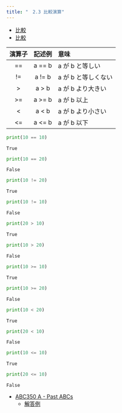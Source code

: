 ```yaml
---
title: "　2.3 比較演算"
---
```


* [比較](https://docs.python.org/ja/3/library/stdtypes.html#comparisons)
* [比較](https://docs.python.org/ja/3/reference/expressions.html#comparisons)

|演算子|記述例|意味|
|:-:|:-:|:--|
|==|a == b|a が b と等しい|
|!=|a != b|a が b と等しくない|
|>|a > b|a が b より大きい|
|>=|a >= b|a が b 以上|
|<|a < b|a が b より小さい|
|<=|a <= b|a が b 以下|

```python:サンプルコード：sample_148.py
print(10 == 10)
```

```text:実行結果
True
```

```python:サンプルコード：sample_149.py
print(10 == 20)
```

```text:実行結果
False
```

```python:サンプルコード：sample_150.py
print(10 != 20)
```

```text:実行結果
True
```

```python:サンプルコード：sample_151.py
print(10 != 10)
```

```text:実行結果
False
```

```python:サンプルコード：sample_152.py
print(20 > 10)
```

```text:実行結果
True
```

```python:サンプルコード：sample_153.py
print(10 > 20)
```

```text:実行結果
False
```

```python:サンプルコード：sample_154.py
print(10 >= 10)
```

```text:実行結果
True
```

```python:サンプルコード：sample_155.py
print(10 >= 20)
```

```text:実行結果
False
```

```python:サンプルコード：sample_156.py
print(10 < 20)
```

```text:実行結果
True
```

```python:サンプルコード：sample_157.py
print(20 < 10)
```

```text:実行結果
False
```

```python:サンプルコード：sample_158.py
print(10 <= 10)
```

```text:実行結果
True
```

```python:サンプルコード：sample_159.py
print(20 <= 10)
```

```text:実行結果
False
```

- [ABC350 A - Past ABCs](https://atcoder.jp/contests/abc350/tasks/abc350_a)
    - [解答例](https://atcoder.jp/contests/abc350/submissions/52692037)